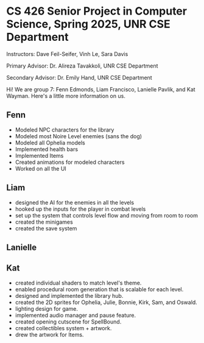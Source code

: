# CS 426 Senior Project in Computer Science, Spring 2025, UNR CSE Department

Instructors: 		Dave Feil-Seifer, Vinh Le, Sara Davis

Primary Advisor: 	Dr. Alireza Tavakkoli, UNR CSE Department

Secondary Advisor:	Dr. Emily Hand, UNR CSE Department


Hi! We are group 7: Fenn Edmonds, Liam Francisco, Lanielle Pavlik, and Kat Wayman. Here's a little more information on us.

## Fenn
- Modeled NPC characters for the library
- Modeled most Noire Level enemies (sans the dog)
- Modeled all Ophelia models
- Implemented health bars
- Implemented Items
- Created animations for modeled characters
- Worked on all the UI

## Liam
- designed the AI for the enemies in all the levels
- hooked up the inputs for the player in combat levels
- set up the system that controls level flow and moving from room to room
- created the minigames
- created the save system

## Lanielle

## Kat
- created individual shaders to match level's theme.
- enabled procedural room generation that is scalable for each level.
- designed and implemented the library hub.
- created the 2D sprites for Ophelia, Julie, Bonnie, Kirk, Sam, and Oswald.
- lighting design for game.
- implemented audio manager and pause feature.
- created opening cutscene for SpellBound.
- created collectibles system + artwork.
- drew the artwork for Items.
